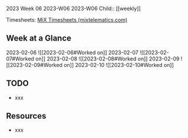 2023 Week 06
2023-W06 2023-W06
Child:: [[weekly]]

Timesheets: [MiX Timesheets (mixtelematics.com)](http://timesheets.mixtelematics.com/MixTimesheetsUI/app/index.html#/TimeSheet)

## Week at a Glance

2023-02-06
![[2023-02-06#Worked on]]
2023-02-07
![[2023-02-07#Worked on]]
2023-02-08
![[2023-02-08#Worked on]]
2023-02-09
![[2023-02-09#Worked on]]
2023-02-10
![[2023-02-10#Worked on]]

## TODO

- xxx

## Resources

- xxx


